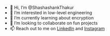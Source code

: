 - 👋 Hi, I’m @ShashashankThakur
- 👀 I’m interested in low-level engineering
- 🌱 I’m currently learning about encryption
- 💞️ I’m looking to collaborate on fun projects
- 📫 Reach out to me on [LinkedIn](www.linkedin.com/in/shashashank) and [Instagram](https://www.instagram.com/shashashankthakur/)

<!-- Holopin Profile
[![An image of @shashashankthakur's Holopin badges, which is a link to view their full Holopin profile](https://holopin.me/shashashankthakur)](https://holopin.io/@shashashankthakur)
-->

<!---
ShashashankThakur/ShashashankThakur is a ✨ special ✨ repository because its `README.md` (this file) appears on your GitHub profile.
You can click the Preview link to take a look at your changes.
--->
